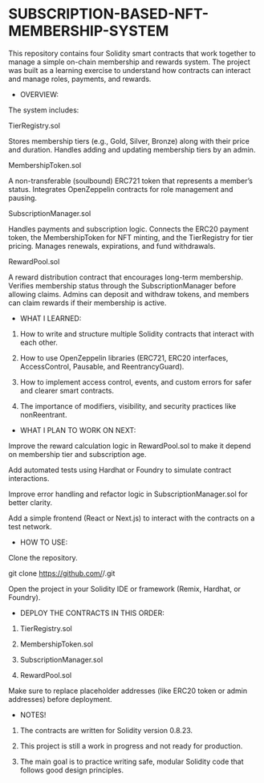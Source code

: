 # SUBSCRIPTION-BASED-NFT-MEMBERSHIP-SYSTEM

This repository contains four Solidity smart contracts that work together to manage a simple on-chain membership and rewards system. The project was built as a learning exercise to understand how contracts can interact and manage roles, payments, and rewards.

* OVERVIEW:

The system includes:

TierRegistry.sol

Stores membership tiers (e.g., Gold, Silver, Bronze) along with their price and duration.
Handles adding and updating membership tiers by an admin.

MembershipToken.sol

A non-transferable (soulbound) ERC721 token that represents a member’s status.
Integrates OpenZeppelin contracts for role management and pausing.

SubscriptionManager.sol

Handles payments and subscription logic.
Connects the ERC20 payment token, the MembershipToken for NFT minting, and the TierRegistry for tier pricing.
Manages renewals, expirations, and fund withdrawals.

RewardPool.sol

A reward distribution contract that encourages long-term membership.
Verifies membership status through the SubscriptionManager before allowing claims.
Admins can deposit and withdraw tokens, and members can claim rewards if their membership is active.

* WHAT I LEARNED:

1. How to write and structure multiple Solidity contracts that interact with each other.

2. How to use OpenZeppelin libraries (ERC721, ERC20 interfaces, AccessControl, Pausable, and ReentrancyGuard).

3. How to implement access control, events, and custom errors for safer and clearer smart contracts.

4. The importance of modifiers, visibility, and security practices like nonReentrant.

* WHAT I PLAN TO WORK ON NEXT: 

Improve the reward calculation logic in RewardPool.sol to make it depend on membership tier and subscription age.

Add automated tests using Hardhat or Foundry to simulate contract interactions.

Improve error handling and refactor logic in SubscriptionManager.sol for better clarity.

Add a simple frontend (React or Next.js) to interact with the contracts on a test network.

* HOW TO USE:

Clone the repository.

git clone https://github.com/<your-username>/<repo-name>.git


Open the project in your Solidity IDE or framework (Remix, Hardhat, or Foundry).

* DEPLOY THE CONTRACTS IN THIS ORDER: 

1. TierRegistry.sol

2. MembershipToken.sol

3. SubscriptionManager.sol

4. RewardPool.sol

Make sure to replace placeholder addresses (like ERC20 token or admin addresses) before deployment.

* NOTES!

1. The contracts are written for Solidity version 0.8.23.

2. This project is still a work in progress and not ready for production.

3. The main goal is to practice writing safe, modular Solidity code that follows good design principles.
